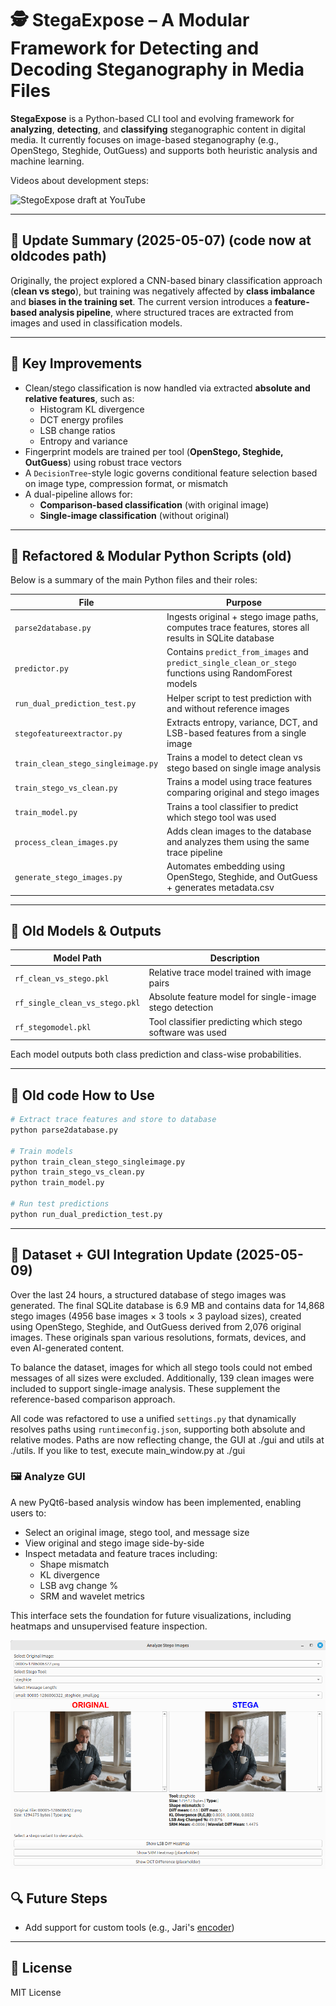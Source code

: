 
# 🕵️ StegaExpose – A Modular Framework for Detecting and Decoding Steganography in Media Files

**StegaExpose** is a Python-based CLI tool and evolving framework for **analyzing**, **detecting**, and **classifying** steganographic content in digital media. It currently focuses on image-based steganography (e.g., OpenStego, Steghide, OutGuess) and supports both heuristic analysis and machine learning.

Videos about development steps:

![StegoExpose draft at YouTube](https://youtu.be/Vkgzyo-4qbU)


---

## 🌟 Update Summary (2025-05-07) (code now at oldcodes path)

Originally, the project explored a CNN-based binary classification approach (**clean vs stego**), but training was negatively affected by **class imbalance** and **biases in the training set**. The current version introduces a **feature-based analysis pipeline**, where structured traces are extracted from images and used in classification models.

---

## 🧪 Key Improvements

- Clean/stego classification is now handled via extracted **absolute and relative features**, such as:
  - Histogram KL divergence
  - DCT energy profiles
  - LSB change ratios
  - Entropy and variance
- Fingerprint models are trained per tool (**OpenStego, Steghide, OutGuess**) using robust trace vectors
- A `DecisionTree`-style logic governs conditional feature selection based on image type, compression format, or mismatch
- A dual-pipeline allows for:
  - **Comparison-based classification** (with original image)
  - **Single-image classification** (without original)

---

## 🧠 Refactored & Modular Python Scripts (old)

Below is a summary of the main Python files and their roles:

| File | Purpose |
|------|---------|
| `parse2database.py` | Ingests original + stego image paths, computes trace features, stores all results in SQLite database |
| `predictor.py` | Contains `predict_from_images` and `predict_single_clean_or_stego` functions using RandomForest models |
| `run_dual_prediction_test.py` | Helper script to test prediction with and without reference images |
| `stegofeatureextractor.py` | Extracts entropy, variance, DCT, and LSB-based features from a single image |
| `train_clean_stego_singleimage.py` | Trains a model to detect clean vs stego based on single image analysis |
| `train_stego_vs_clean.py` | Trains a model using trace features comparing original and stego images |
| `train_model.py` | Trains a tool classifier to predict which stego tool was used |
| `process_clean_images.py` | Adds clean images to the database and analyzes them using the same trace pipeline |
| `generate_stego_images.py` | Automates embedding using OpenStego, Steghide, and OutGuess + generates metadata.csv |

---

## 🤖 Old Models & Outputs

| Model Path | Description |
|------------|-------------|
| `rf_clean_vs_stego.pkl` | Relative trace model trained with image pairs |
| `rf_single_clean_vs_stego.pkl` | Absolute feature model for single-image stego detection |
| `rf_stegomodel.pkl` | Tool classifier predicting which stego software was used |

Each model outputs both class prediction and class-wise probabilities.

---

## 🔨 Old code How to Use

```bash
# Extract trace features and store to database
python parse2database.py

# Train models
python train_clean_stego_singleimage.py
python train_stego_vs_clean.py
python train_model.py

# Run test predictions
python run_dual_prediction_test.py
```

---

## 📸 Dataset + GUI Integration Update (2025-05-09)

Over the last 24 hours, a structured database of stego images was generated. The final SQLite database is 6.9 MB and contains data for 14,868 stego images (4956 base images × 3 tools × 3 payload sizes), created using OpenStego, Steghide, and OutGuess derived from 2,076 original images. These originals span various resolutions, formats, devices, and even AI-generated content.

To balance the dataset, images for which all stego tools could not embed messages of all sizes were excluded. Additionally, 139 clean images were included to support single-image analysis. These supplement the reference-based comparison approach.

All code was refactored to use a unified `settings.py` that dynamically resolves paths using `runtimeconfig.json`, supporting both absolute and relative modes. Paths are now reflecting change, the GUI at ./gui and utils at ./utils. If you like to test, execute main_window.py at ./gui

### 🖼 Analyze GUI

A new PyQt6-based analysis window has been implemented, enabling users to:
- Select an original image, stego tool, and message size
- View original and stego image side-by-side
- Inspect metadata and feature traces including:
  - Shape mismatch
  - KL divergence
  - LSB avg change %
  - SRM and wavelet metrics

This interface sets the foundation for future visualizations, including heatmaps and unsupervised feature inspection.

![GUI screenshot](https://github.com/divergentti/stegoexpose/blob/main/images/gui090525.png) 


## 🔍 Future Steps

- Add support for custom tools (e.g., Jari's [encoder](https://github.com/divergentti/steganography))

---

## 📄 License

MIT License

